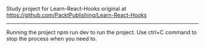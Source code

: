Study project for Learn-React-Hooks
original at https://github.com/PacktPublishing/Learn-React-Hooks
**********
Running the project
npm run dev  to run the project.
Use ctrl+C command to stop the process when you need to.
